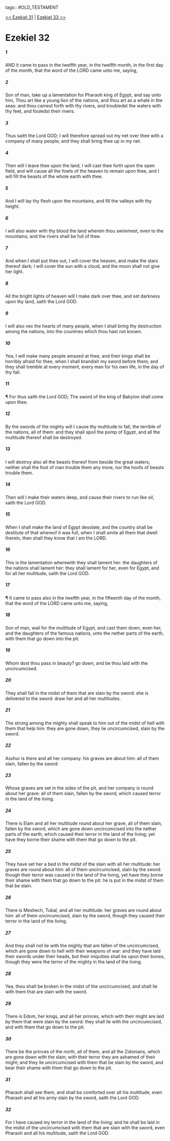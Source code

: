 tags:: #OLD_TESTAMENT

[<< Ezekiel 31](OLD_TESTAMENT/26_Ezekiel/Ezekiel_31.md) | [Ezekiel 33 >>](OLD_TESTAMENT/26_Ezekiel/Ezekiel_33.md)

# Ezekiel 32

##### 1

AND it came to pass in the twelfth year, in the twelfth month, in the first day of the month, that the word of the LORD came unto me, saying,

##### 2

Son of man, take up a lamentation for Pharaoh king of Egypt, and say unto him, Thou art like a young lion of the nations, and thou art as a whale in the seas: and thou camest forth with thy rivers, and troubledst the waters with thy feet, and fouledst their rivers.

##### 3

Thus saith the Lord GOD; I will therefore spread out my net over thee with a company of many people; and they shall bring thee up in my net.

##### 4

Then will I leave thee upon the land, I will cast thee forth upon the open field, and will cause all the fowls of the heaven to remain upon thee, and I will fill the beasts of the whole earth with thee.

##### 5

And I will lay thy flesh upon the mountains, and fill the valleys with thy height.

##### 6

I will also water with thy blood the land wherein thou swimmest, even to the mountains; and the rivers shall be full of thee.

##### 7

And when I shall put thee out, I will cover the heaven, and make the stars thereof dark; I will cover the sun with a cloud, and the moon shall not give her light.

##### 8

All the bright lights of heaven will I make dark over thee, and set darkness upon thy land, saith the Lord GOD.

##### 9

I will also vex the hearts of many people, when I shall bring thy destruction among the nations, into the countries which thou hast not known.

##### 10

Yea, I will make many people amazed at thee, and their kings shall be horribly afraid for thee, when I shall brandish my sword before them; and they shall tremble at every moment, every man for his own life, in the day of thy fall.

##### 11

¶ For thus saith the Lord GOD; The sword of the king of Babylon shall come upon thee.

##### 12

By the swords of the mighty will I cause thy multitude to fall, the terrible of the nations, all of them: and they shall spoil the pomp of Egypt, and all the multitude thereof shall be destroyed.

##### 13

I will destroy also all the beasts thereof from beside the great waters; neither shall the foot of man trouble them any more, nor the hoofs of beasts trouble them.

##### 14

Then will I make their waters deep, and cause their rivers to run like oil, saith the Lord GOD.

##### 15

When I shall make the land of Egypt desolate, and the country shall be destitute of that whereof it was full, when I shall smite all them that dwell therein, then shall they know that I am the LORD.

##### 16

This is the lamentation wherewith they shall lament her: the daughters of the nations shall lament her: they shall lament for her, even for Egypt, and for all her multitude, saith the Lord GOD.

##### 17

¶ It came to pass also in the twelfth year, in the fifteenth day of the month, that the word of the LORD came unto me, saying,

##### 18

Son of man, wail for the multitude of Egypt, and cast them down, even her, and the daughters of the famous nations, unto the nether parts of the earth, with them that go down into the pit.

##### 19

Whom dost thou pass in beauty? go down, and be thou laid with the uncircumcised.

##### 20

They shall fall in the midst of them that are slain by the sword: she is delivered to the sword: draw her and all her multitudes.

##### 21

The strong among the mighty shall speak to him out of the midst of hell with them that help him: they are gone down, they lie uncircumcised, slain by the sword.

##### 22

Asshur is there and all her company: his graves are about him: all of them slain, fallen by the sword:

##### 23

Whose graves are set in the sides of the pit, and her company is round about her grave: all of them slain, fallen by the sword, which caused terror in the land of the living.

##### 24

There is Elam and all her multitude round about her grave, all of them slain, fallen by the sword, which are gone down uncircumcised into the nether parts of the earth, which caused their terror in the land of the living; yet have they borne their shame with them that go down to the pit.

##### 25

They have set her a bed in the midst of the slain with all her multitude: her graves are round about him: all of them uncircumcised, slain by the sword: though their terror was caused in the land of the living, yet have they borne their shame with them that go down to the pit: he is put in the midst of them that be slain.

##### 26

There is Meshech, Tubal, and all her multitude: her graves are round about him: all of them uncircumcised, slain by the sword, though they caused their terror in the land of the living.

##### 27

And they shall not lie with the mighty that are fallen of the uncircumcised, which are gone down to hell with their weapons of war: and they have laid their swords under their heads, but their iniquities shall be upon their bones, though they were the terror of the mighty in the land of the living.

##### 28

Yea, thou shalt be broken in the midst of the uncircumcised, and shalt lie with them that are slain with the sword.

##### 29

There is Edom, her kings, and all her princes, which with their might are laid by them that were slain by the sword: they shall lie with the uncircumcised, and with them that go down to the pit.

##### 30

There be the princes of the north, all of them, and all the Zidonians, which are gone down with the slain; with their terror they are ashamed of their might; and they lie uncircumcised with them that be slain by the sword, and bear their shame with them that go down to the pit.

##### 31

Pharaoh shall see them, and shall be comforted over all his multitude, even Pharaoh and all his army slain by the sword, saith the Lord GOD.

##### 32

For I have caused my terror in the land of the living: and he shall be laid in the midst of the uncircumcised with them that are slain with the sword, even Pharaoh and all his multitude, saith the Lord GOD.
